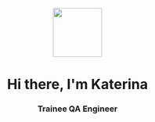 <div id="header" align="center">
<img src="https://media.giphy.com/media/YIUkip7H6IEmAGp09V/giphy.gif" width="100"/>
</div>

<div id "header" align="center" >
<h1>Hi there, I'm Katerina</h1>
<h3>Trainee QA Engineer</h3>
</div>

<div id="badges">
<a href="https://t.me/khazzykatt">
</a>
<img src="https://img.shields.io/badge/Telegram-blue?style=for-the-badge&logo=logo-Telegram&logoColor=logoColor-white%20>

</div>
